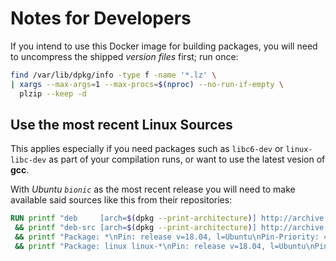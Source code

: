Notes for Developers
====================

If you intend to use this Docker image for building packages, you will need to uncompress
the shipped *version files* first; run once:

```bash
find /var/lib/dpkg/info -type f -name '*.lz' \
| xargs --max-args=1 --max-procs=$(nproc) --no-run-if-empty \
  plzip --keep -d
```

Use the most recent Linux Sources
---------------------------------

This applies especially if you need packages such as `libc6-dev` or `linux-libc-dev` as part
of your compilation runs, or want to use the latest vesion of **gcc**.

With *Ubuntu `bionic`* as the most recent release you will need to make available said sources
like this from their repositories:

```Dockerfile
RUN printf "deb     [arch=$(dpkg --print-architecture)] http://archive.ubuntu.com/ubuntu/ bionic main\n" >/etc/apt/sources.list.d/bionic.list \
 && printf "deb-src [arch=$(dpkg --print-architecture)] http://archive.ubuntu.com/ubuntu/ bionic main\n" >>/etc/apt/sources.list.d/bionic.list \
 && printf "Package: *\nPin: release v=18.04, l=Ubuntu\nPin-Priority: 490\n\n" >/etc/apt/preferences.d/prefer-bionic \
 && printf "Package: linux linux-*\nPin: release v=18.04, l=Ubuntu\nPin-Priority: 500\n\n" >>/etc/apt/preferences.d/prefer-bionic
```
